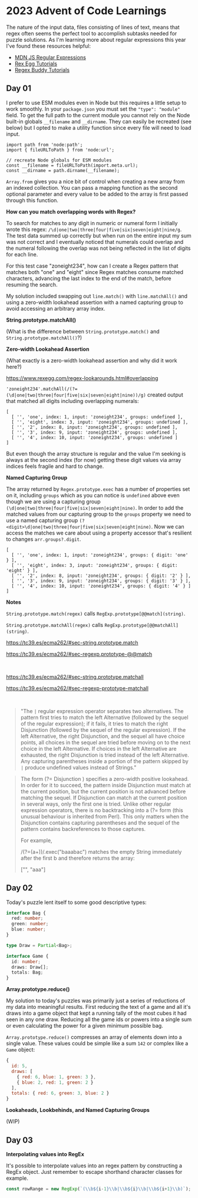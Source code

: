 # 2023 Advent of Code Learnings

The nature of the input data, files consisting of lines of text, means that regex often seems the perfect tool to accomplish subtasks needed for puzzle solutions. As I'm learning more about regular expressions this year I've found these resources helpful:

* [MDN JS Regular Expressions](https://developer.mozilla.org/en-US/docs/Web/JavaScript/Guide/Regular_expressions)
* [Rex Egg Tutorials](https://www.rexegg.com/)
* [Regex Buddy Tutorials](https://www.regular-expressions.info/tutorial.html)

## Day 01

I prefer to use ESM modules even in Node but this requires a little setup to work smoothly. In your `package.json` you must set the `"type": "module"` field. To get the full path to the current module you cannot rely on the Node built-in globals `__filename` and `__dirname`. They can easily be recreated (see below) but I opted to make a utility function since every file will need to load input.

```node
import path from 'node:path';
import { fileURLToPath } from 'node:url';

// recreate Node globals for ESM modules
const __filename = fileURLToPath(import.meta.url);
const __dirname = path.dirname(__filename);
```

`Array.from` gives you a nice bit of control when creating a new array from an indexed collection. You can pass a mapping function as the second optional parameter and every value to be added to the array is first passed through this function.

**How can you match overlapping words with Regex?**

To search for matches to any digit in numeric or numeral form I initially wrote this regex: `/\d|one|two|three|four|five|six|seven|eight|nine/g`. The test data summed up correctly but when run on the entire input my sum was not correct and I eventually noticed that numerals could overlap and the numeral following the overlap was not being reflected in the list of digits for each line.

For this test case "zoneight234", how can I create a Regex pattern that matches both "one" and "eight" since Regex matches consume matched characters, advancing the last index to the end of the match, before resuming the search.

My solution included swapping out `line.match()` with `line.matchAll()` and using a zero-width lookahead assertion with a named capturing group to avoid accessing an arbitrary array index.

**String.prototype.matchAll()**

(What is the difference between `String.prototype.match()` and `String.prototype.matchAll()`?)

**Zero-width Lookahead Assertion**

(What exactly is a zero-width lookahead assertion and why did it work here?)

https://www.rexegg.com/regex-lookarounds.html#overlapping

`'zoneight234'.matchAll(/(?=(\d|one|two|three|four|five|six|seven|eight|nine))/g)` created output that matched all digits including overlapping numerals:

```node
[
  [ '', 'one', index: 1, input: 'zoneight234', groups: undefined ],
  [ '', 'eight', index: 3, input: 'zoneight234', groups: undefined ],
  [ '', '2', index: 8, input: 'zoneight234', groups: undefined ],
  [ '', '3', index: 9, input: 'zoneight234', groups: undefined ],
  [ '', '4', index: 10, input: 'zoneight234', groups: undefined ]
]
```

But even though the array structure is regular and the value I'm seeking is always at the second index (for now) getting these digit values via array indices feels fragile and hard to change.

**Named Capturing Group**

The array returned by `Regex.prototype.exec` has a number of properties set on it, including `groups` which as you can notice is `undefined` above even though we are using a capturing group `(\d|one|two|three|four|five|six|seven|eight|nine)`. In order to add the matched values from our capturing group to the `groups` property we need to use a named capturing group `(?<digit>\d|one|two|three|four|five|six|seven|eight|nine)`. Now we can access the matches we care about using a property accessor that's resilient to changes `arr.groups?.digit`.

```node
[
  [ '', 'one', index: 1, input: 'zoneight234', groups: { digit: 'one' } ],
  [ '', 'eight', index: 3, input: 'zoneight234', groups: { digit: 'eight' } ],
  [ '', '2', index: 8, input: 'zoneight234', groups: { digit: '2' } ],
  [ '', '3', index: 9, input: 'zoneight234', groups: { digit: '3' } ],
  [ '', '4', index: 10, input: 'zoneight234', groups: { digit: '4' } ]
]
```

**Notes**

`String.prototype.match(regex)` calls `RegExp.prototype[@@match](string)`.

`String.prototype.matchAll(regex)` calls `RegExp.prototype[@@matchAll](string)`.

https://tc39.es/ecma262/#sec-string.prototype.match

https://tc39.es/ecma262/#sec-regexp.prototype-@@match

<br/>

https://tc39.es/ecma262/#sec-string.prototype.matchall

https://tc39.es/ecma262/#sec-regexp-prototype-matchall

<br/>

>"The `|` regular expression operator separates two alternatives. The pattern first tries to match the left Alternative (followed by the sequel of the regular expression); if it fails, it tries to match the right Disjunction (followed by the sequel of the regular expression). If the left Alternative, the right Disjunction, and the sequel all have choice points, all choices in the sequel are tried before moving on to the next choice in the left Alternative. If choices in the left Alternative are exhausted, the right Disjunction is tried instead of the left Alternative. Any capturing parentheses inside a portion of the pattern skipped by `|` produce undefined values instead of Strings."


>The form (?= Disjunction ) specifies a zero-width positive lookahead. In order for it to succeed, the pattern inside Disjunction must match at the current position, but the current position is not advanced before matching the sequel. If Disjunction can match at the current position in several ways, only the first one is tried. Unlike other regular expression operators, there is no backtracking into a (?= form (this unusual behaviour is inherited from Perl). This only matters when the Disjunction contains capturing parentheses and the sequel of the pattern contains backreferences to those captures.
>
>For example,
>
>/(?=(a+))/.exec("baaabac")
>matches the empty String immediately after the first b and therefore returns the array:
>
>["", "aaa"]

## Day 02

Today's puzzle lent itself to some good descriptive types:

```typescript
interface Bag {
  red: number;
  green: number;
  blue: number;
}

type Draw = Partial<Bag>;

interface Game {
  id: number;
  draws: Draw[];
  totals: Bag;
}
```

**Array.prototype.reduce()**

My solution to today's puzzles was primarily just a series of reductions of my data into meaningful results. First reducing the text of a game and all it's draws into a game object that kept a running tally of the most cubes it had seen in any one draw. Reducing all the game ids or powers into a single sum or even calculating the power for a given minimum possible bag.

`Array.prototype.reduce()` compresses an array of elements down into a single value. These values could be simple like a sum `142` or complex like a `Game` object:

```js
{
  id: 5,
  draws: [
    { red: 6, blue: 1, green: 3 },
    { blue: 2, red: 1, green: 2 }
  ],
  totals: { red: 6, green: 3, blue: 2 }
}
```

**Lookaheads, Lookbehinds, and Named Capturing Groups**

(WIP)

## Day 03

**Interpolating values into RegEx**

It's possible to interpolate values into an regex pattern by constructing a RegEx object. Just remember to escape shorthand character classes for example.

```js
const rowRange = new RegExp(`(\\b${i-1}\\b|\\b${i}\\b|\\b${i+1}\\b)`);
```
